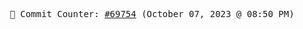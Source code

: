 <p align="center">
    <samp>
        📮 Commit Counter: <a href="https://github.com/Javascript-void0/Javascript-void0/commits/main">#69754</a> (October 07, 2023 @ 08:50 PM)
    </samp>
</p>